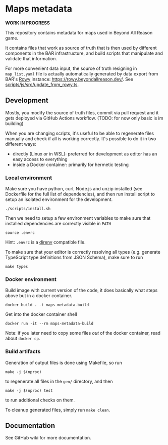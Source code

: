Maps metadata
=============

**WORK IN PROGRESS**

This repository contains metadata for maps used in Beyond All Reason game.

It contains files that work as source of truth that is then used by different
components in the BAR infrastructure, and build scripts that manipulate and
validate that information.

For more convenient data input, the source of truth resigning in `map_list.yaml`
file is actually automatically generated by data export from BAR's
[Rowy](https://www.rowy.io/) instance: https://rowy.beyondallreason.dev/.
See [scripts/js/src/update_from_rowy.ts](scripts/js/src/update_from_rowy.ts).

Development
-----------

Mostly, you modify the source of truth files, commit via pull request and
it gets deployed via GitHub Actions workflow. (TODO: for now only basic 
is im building)

When you are changing scripts, it's useful to be able to regenerate files
manually and check if all is working correctly. It's possible to do it in two
different ways:
- directly (Linux or in WSL): preferred for development as editor has an easy
  access to everything
- inside a Docker container: primarily for hermetic testing

### Local environment

Make sure you have python, curl, Node.js and unzip installed (see Dockerfile for
the full list of dependencies), and then run install script to setup an isolated
environment for the development.

```
./scripts/install.sh
```

Then we need to setup a few environment variables to make sure that installed
dependencies are correctly visible in `PATH`

```
source .envrc
```

Hint: `.envrc` is a [direnv](https://direnv.net/) compatible file.

To make sure that your editor is correctly resolving all types (e.g. generate
TypeScript type definitions from JSON Schema), make sure to run

```
make types
```

### Docker environment

Build image with current version of the code, it does basically what steps above
but in a docker container.

```
docker build . -t maps-metadata-build
```

Get into the docker container shell

```
docker run -it --rm maps-metadata-build
```

Note: if you later need to copy some files *out* of the docker container, read
about `docker cp`.

### Build artifacts

Generation of output files is done using Makefile, so run

```
make -j $(nproc)
```

to regenerate all files in the `gen/` directory, and then

```
make -j $(nproc) test
```

to run additional checks on them.

To cleanup generated files, simply run `make clean`.

Documentation
-------------

See GitHub wiki for more documentation.
